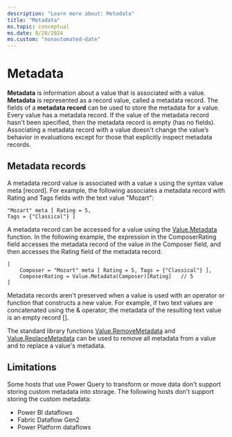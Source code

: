 ```yaml
---
description: "Learn more about: Metadata"
title: "Metadata"
ms.topic: conceptual
ms.date: 8/28/2024
ms.custom: "nonautomated-date"
---
```


# Metadata

**Metadata** is information about a value that is associated with a value. **Metadata** is represented as a record value, called a metadata record. The fields of a **metadata record** can be used to store the metadata for a value. Every value has a metadata record. If the value of the metadata record hasn't been specified, then the metadata record is empty (has no fields). Associating a metadata record with a value doesn't change the value’s behavior in evaluations except for those that explicitly inspect metadata records.

## Metadata records

A metadata record value is associated with a value x using the syntax value meta [record]. For example, the following associates a metadata record with Rating and Tags fields with the text value "Mozart":

```powerquery-m
"Mozart" meta [ Rating = 5,
Tags = {"Classical"} ]
```

A metadata record can be accessed for a value using the [Value.Metadata](value-metadata.md) function. In the following example, the expression in the ComposerRating field accesses the metadata record of the value in the Composer field, and then accesses the Rating field of the metadata record.

```powerquery-m
[  
    Composer = "Mozart" meta [ Rating = 5, Tags = {"Classical"} ],
    ComposerRating = Value.Metadata(Composer)[Rating]   // 5
]  
```

Metadata records aren't preserved when a value is used with an operator or function that constructs a new value. For example, if two text values are concatenated using the &amp; operator, the metadata of the resulting text value is an empty record [].

The standard library functions [Value.RemoveMetadata](value-removemetadata.md) and [Value.ReplaceMetadata](value-replacemetadata.md) can be used to remove all metadata from a value and to replace a value's metadata.

## Limitations

Some hosts that use Power Query to transform or move data don't support storing custom metadata into storage. The following hosts don't support storing the custom metadata:

* Power BI dataflows
* Fabric Dataflow Gen2
* Power Platform dataflows
